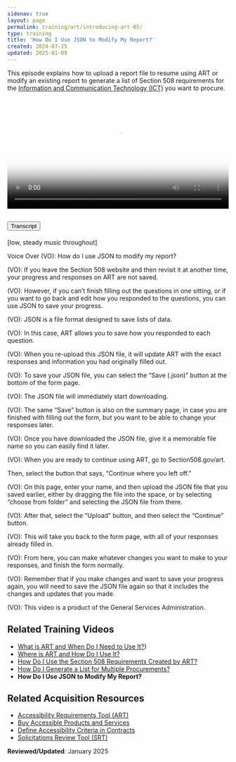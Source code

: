 ```yaml
---
sidenav: true
layout: page
permalink: training/art/introducing-art-05/
type: training
title: 'How Do I Use JSON to Modify My Report?'
created: 2024-07-25
updated: 2025-01-09
---
```

This episode explains how to upload a report file to resume using ART or modify an existing report to generate a list of Section 508 requirements for the [Information and Communication Technology (ICT)][6] you want to procure.

<video controls="controls" poster="https://assets.section508.gov/assets/images/thumbnails/training-art-poster-05.jpg" data-vscid="3qesx4ovd" style="width:100%" class="border-base radius-lg border-0px"><source src="https://assets.section508.gov/assets/videos/  art-introduction-05-oc.mp4" type="video/mp4" /></video>

<div class="usa-accordion usa-accordion--bordered">
  <h2 class="usa-accordion__heading">
    <button type="button" class="usa-accordion__button" aria-expanded="false" aria-controls="a1">Transcript</button>
  </h2>
  <div id="a1" class="usa-accordion__content usa-prose">
    <p>[low, steady music throughout]</p>
    <p>Voice Over (VO): How do I use JSON to modify my report?</p>
    <p>(VO): If you leave the Section 508 website and then revisit it at another time, your progress and responses on ART are not saved.</p>
    <p>(VO): However, if you can’t finish filling out the questions in one sitting, or if you want to go back and edit how you responded to the questions, you can use JSON to save your progress.</p>
    <p>(VO): JSON is a file format designed to save lists of data.</p>
    <p>(VO): In this case, ART allows you to save how you responded to each question.</p>
    <p>(VO): When you re-upload this JSON file, it will update ART with the exact responses and information you had originally filled out.</p>
    <p>(VO): To save your JSON file, you can select the “Save (.json)” button at the bottom of the form page.</p>
    <p>(VO): The JSON file will immediately start downloading.</p>
    <p>(VO): The same “Save” button is also on the summary page, in case you are finished with filling out the form, but you want to be able to change your responses later.</p>
    <p>(VO): Once you have downloaded the JSON file, give it a memorable file name so you can easily find it later.</p>
    <p>(VO): When you are ready to continue using ART, go to Section508.gov/art.</p>
    Then, select the button that says, “Continue where you left off.”</p>
    <p>(VO): On this page, enter your name, and then upload the JSON file that you saved earlier, either by dragging the file into the space, or by selecting “choose from folder” and selecting the JSON file from there.</p>
    <p>(VO): After that, select the “Upload” button, and then select the “Continue” button.</p>
    <p>(VO): This will take you back to the form page, with all of your responses already filled in.</p>
    <p>(VO): From here, you can make whatever changes you want to make to your responses, and finish the form normally.</p>
    <p>(VO): Remember that if you make changes and want to save your progress again, you will need to save the JSON file again so that it includes the changes and updates that you made.</p>
    <p>(VO): This video is a product of the General Services Administration.</p>
  </div>
</div>

## Related Training Videos

* [What is ART and When Do I Need to Use It?][5]}
* [Where is ART and How Do I Use It?][2]
* [How Do I Use the Section 508 Requirements Created by ART?][3]
* [How Do I Generate a List for Multiple Procurements?][4]
* **How Do I Use JSON to Modify My Report?**

## Related Acquisition Resources

  * [Accessibility Requirements Tool (ART)][7]
  * [Buy Accessible Products and Services][8]
  * [Define Accessibility Criteria in Contracts][9]
  * [Solicitations Review Tool (SRT)][10]

**Reviewed/Updated**: January 2025

[1]: {{site.baseurl}}/training/art/introducing-art-01/
[2]: {{site.baseurl}}/training/art/introducing-art-02/
[3]: {{site.baseurl}}/training/art/introducing-art-03/
[4]: {{site.baseurl}}/training/art/introducing-art-04/
[5]: {{site.baseurl}}/training/art/introducing-art-05/
[6]: {{site.baseurl}}/content/glossary/#ict
[7]: {{site.baseurl}}/art/
[8]: {{site.baseurl}}/buy/
[9]: {{site.baseurl}}/buy/define-accessibility-criteria/
[10]: {{site.baseurl}}/buy/solicitation-review-tool/